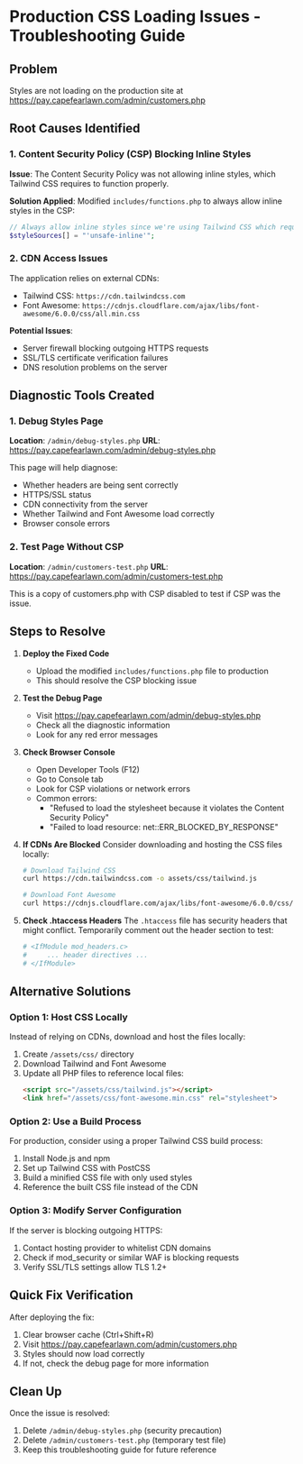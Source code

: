 # Production CSS Loading Issues - Troubleshooting Guide

## Problem
Styles are not loading on the production site at https://pay.capefearlawn.com/admin/customers.php

## Root Causes Identified

### 1. Content Security Policy (CSP) Blocking Inline Styles
**Issue**: The Content Security Policy was not allowing inline styles, which Tailwind CSS requires to function properly.

**Solution Applied**: Modified `includes/functions.php` to always allow inline styles in the CSP:
```php
// Always allow inline styles since we're using Tailwind CSS which requires it
$styleSources[] = "'unsafe-inline'";
```

### 2. CDN Access Issues
The application relies on external CDNs:
- Tailwind CSS: `https://cdn.tailwindcss.com`
- Font Awesome: `https://cdnjs.cloudflare.com/ajax/libs/font-awesome/6.0.0/css/all.min.css`

**Potential Issues**:
- Server firewall blocking outgoing HTTPS requests
- SSL/TLS certificate verification failures
- DNS resolution problems on the server

## Diagnostic Tools Created

### 1. Debug Styles Page
**Location**: `/admin/debug-styles.php`
**URL**: https://pay.capefearlawn.com/admin/debug-styles.php

This page will help diagnose:
- Whether headers are being sent correctly
- HTTPS/SSL status
- CDN connectivity from the server
- Whether Tailwind and Font Awesome load correctly
- Browser console errors

### 2. Test Page Without CSP
**Location**: `/admin/customers-test.php`
**URL**: https://pay.capefearlawn.com/admin/customers-test.php

This is a copy of customers.php with CSP disabled to test if CSP was the issue.

## Steps to Resolve

1. **Deploy the Fixed Code**
   - Upload the modified `includes/functions.php` file to production
   - This should resolve the CSP blocking issue

2. **Test the Debug Page**
   - Visit https://pay.capefearlawn.com/admin/debug-styles.php
   - Check all the diagnostic information
   - Look for any red error messages

3. **Check Browser Console**
   - Open Developer Tools (F12)
   - Go to Console tab
   - Look for CSP violations or network errors
   - Common errors:
     - "Refused to load the stylesheet because it violates the Content Security Policy"
     - "Failed to load resource: net::ERR_BLOCKED_BY_RESPONSE"

4. **If CDNs Are Blocked**
   Consider downloading and hosting the CSS files locally:
   ```bash
   # Download Tailwind CSS
   curl https://cdn.tailwindcss.com -o assets/css/tailwind.js
   
   # Download Font Awesome
   curl https://cdnjs.cloudflare.com/ajax/libs/font-awesome/6.0.0/css/all.min.css -o assets/css/font-awesome.min.css
   ```

5. **Check .htaccess Headers**
   The `.htaccess` file has security headers that might conflict. Temporarily comment out the header section to test:
   ```apache
   # <IfModule mod_headers.c>
   #     ... header directives ...
   # </IfModule>
   ```

## Alternative Solutions

### Option 1: Host CSS Locally
Instead of relying on CDNs, download and host the files locally:

1. Create `/assets/css/` directory
2. Download Tailwind and Font Awesome
3. Update all PHP files to reference local files:
   ```html
   <script src="/assets/css/tailwind.js"></script>
   <link href="/assets/css/font-awesome.min.css" rel="stylesheet">
   ```

### Option 2: Use a Build Process
For production, consider using a proper Tailwind CSS build process:
1. Install Node.js and npm
2. Set up Tailwind CSS with PostCSS
3. Build a minified CSS file with only used styles
4. Reference the built CSS file instead of the CDN

### Option 3: Modify Server Configuration
If the server is blocking outgoing HTTPS:
1. Contact hosting provider to whitelist CDN domains
2. Check if mod_security or similar WAF is blocking requests
3. Verify SSL/TLS settings allow TLS 1.2+

## Quick Fix Verification

After deploying the fix:
1. Clear browser cache (Ctrl+Shift+R)
2. Visit https://pay.capefearlawn.com/admin/customers.php
3. Styles should now load correctly
4. If not, check the debug page for more information

## Clean Up

Once the issue is resolved:
1. Delete `/admin/debug-styles.php` (security precaution)
2. Delete `/admin/customers-test.php` (temporary test file)
3. Keep this troubleshooting guide for future reference